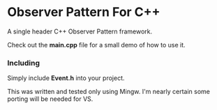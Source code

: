 # Observer Pattern For C++
A single header C++ Observer Pattern framework.

Check out the **main.cpp** file for a small demo of how to use it.

### Including
Simply include **Event.h** into your project.

This was written and tested only using Mingw.
I'm nearly certain some porting will be needed for VS.


